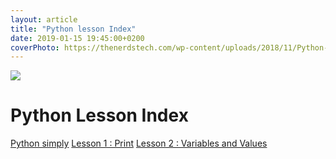 ```yaml
---
layout: article
title: "Python lesson Index"
date: 2019-01-15 19:45:00+0200
coverPhoto: https://thenerdstech.com/wp-content/uploads/2018/11/Python-Index-For-Everyone.png
---
```

![](https://thenerdstech.com/wp-content/uploads/2018/11/Python-Index-For-Everyone.png)

# Python Lesson Index

[Python simply](https://boubli.github.io/Youssef-Boubli/2019/01/15/Variables-and-Values)
[Lesson 1 :  Print](https://boubli.github.io/Youssef-Boubli/2019/01/14/Lesson-1-Print)
[Lesson 2 : Variables and Values](https://boubli.github.io/Youssef-Boubli/2019/01/13/Python-is-simple)
